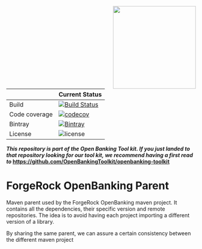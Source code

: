 [<img src="https://raw.githubusercontent.com/ForgeRock/forgerock-logo-dev/master/Logo-fr-dev.png" align="right" width="220px"/>](https://developer.forgerock.com/)

| |Current Status|
|---|---|
|Build|[![Build Status](https://img.shields.io/endpoint.svg?url=https%3A%2F%2Factions-badge.atrox.dev%2FOpenBankingToolkit%2Fopenbanking-parent%2Fbadge%3Fref%3Dmaster&style=flat)](https://actions-badge.atrox.dev/OpenBankingToolkit/openbanking-parent/goto?ref=master)|
|Code coverage|[![codecov](https://codecov.io/gh/OpenBankingToolkit/openbanking-parent/branch/master/graph/badge.svg)](https://codecov.io/gh/OpenBankingToolkit/openbanking-parent)
|Bintray|[![Bintray](https://img.shields.io/bintray/v/openbanking-toolkit/OpenBankingToolKit/openbanking-parent.svg?maxAge=2592000)](https://bintray.com/openbanking-toolkit/OpenBankingToolKit/openbanking-parent)|
|License|![license](https://img.shields.io/github/license/ACRA/acra.svg)|

**_This repository is part of the Open Banking Tool kit. If you just landed to that repository looking for our tool kit,_
_we recommend having a first read to_ https://github.com/OpenBankingToolkit/openbanking-toolkit**


ForgeRock OpenBanking Parent
============================

Maven parent used by the ForgeRock OpenBanking maven project.
It contains all the dependencies, their specific version and remote repositories.
The idea is to avoid having each project importing a different version of a library.

By sharing the same parent, we can assure a certain consistency between the different maven project
